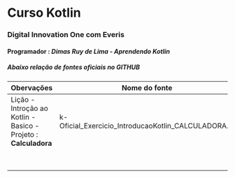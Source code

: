 # 							**Curso Kotlin**

### 					**Digital Innovation One com Everis**



#### Programador :  *Dimas Ruy de Lima - Aprendendo Kotlin* 



##### Abaixo relação de fontes oficiais no GITHUB

| Obervações                                                   | Nome do fonte                                       |
| ------------------------------------------------------------ | --------------------------------------------------- |
| Lição - Introção ao Kotlin - Basico - Projeto : **Calculadora** | k-Oficial_Exercicio_IntroducaoKotlin_CALCULADORA.kt |
|                                                              |                                                     |
|                                                              |                                                     |
|                                                              |                                                     |
|                                                              |                                                     |
|                                                              |                                                     |
|                                                              |                                                     |
|                                                              |                                                     |
|                                                              |                                                     |


